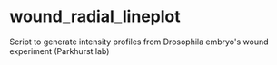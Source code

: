 # wound_radial_lineplot
Script to generate intensity profiles from Drosophila embryo's wound experiment (Parkhurst lab)
